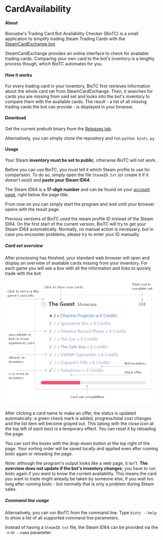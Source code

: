 CardAvailability
================

#### About
Bioruebe's Trading Card Bot Availability Checker (BioTC) is a small application to simplify trading Steam Trading Cards with the [SteamCardExchange bot](https://www.steamcardexchange.net/index.php?guide).

SteamCardExchange provides an online interface to check for available trading cards. Comparing your own card to the bot's inventory is a lengthy process though, which BioTC automates for you.

#### How it works

For every trading card in your inventory, BioTC first retrieves information about the whole card set from SteamCardExchange. Then, it searches for cards you are missing from said set and looks into the bot's inventory to compare them with the available cards. The result - a list of all missing trading cards the bot can provide - is displayed in your browser.

#### Download

Get the current prebuilt binary from the [Releases tab](https://github.com/Bioruebe/CardAvailability/releases).

Alternatively, you can simply clone the repository and run `python biotc.py`

#### Usage

Your Steam **inventory must be set to public**, otherwise BioTC will not work.

Before you can use BioTC, you must tell it which Steam profile to use for comparision. To do so, simply open the file `SteamID.txt` (or create it if it doesn't exist) and **paste your Steam ID64**.

The Steam ID64 is a **17-digit number** and can be found on your [account page](https://store.steampowered.com/account/), right below the page title.

From now on you can simply start the program and wait until your browser opens with the result page.

Previous versions of BioTC used the steam profile ID instead of the Steam ID64. On the first start of the current version, BioTC will try to get your Steam ID64 automatically. Normally, no manual action is necessary, but in case you encounter problems, please try to enter your ID manually.

##### Card set overview

After processing has finished, your standard web browser will open and display an overview of available cards missing from your inventory. For each game you will see a box with all the information and links to quickly trade with the bot:

![biotc tutorial](docs/biotc_ui_tutorial.png)

After clicking a card name to make an offer, the status is updated automatically: a green check mark is added, progress/total cost changes and the list item will become grayed out. This (along with the close icon at the top left of each box) is a temporary effect. You can reset it by reloading the page.

You can sort the boxes with the drop-down button at the top right of the page. Your sorting order will be saved locally and applied even after running biotc again or reloading the page.

Note: although the program's output looks like a web page, it isn't. **The overview does not update if the bot's inventory changes**; you have to run biotc again if you want to know the current availability. This means the card you want to trade might already be taken by someone else, if you wait too long after running biotc - but normally that is only a problem during Steam sales.

##### Command line usage

Alternatively, you can run BioTC from the command line. Type `biotc --help` to show a list of all supported command line parameters.

Instead of having a `SteamID.txt` file, the Steam ID64 can be provided via the `-n` or `--name` parameter.